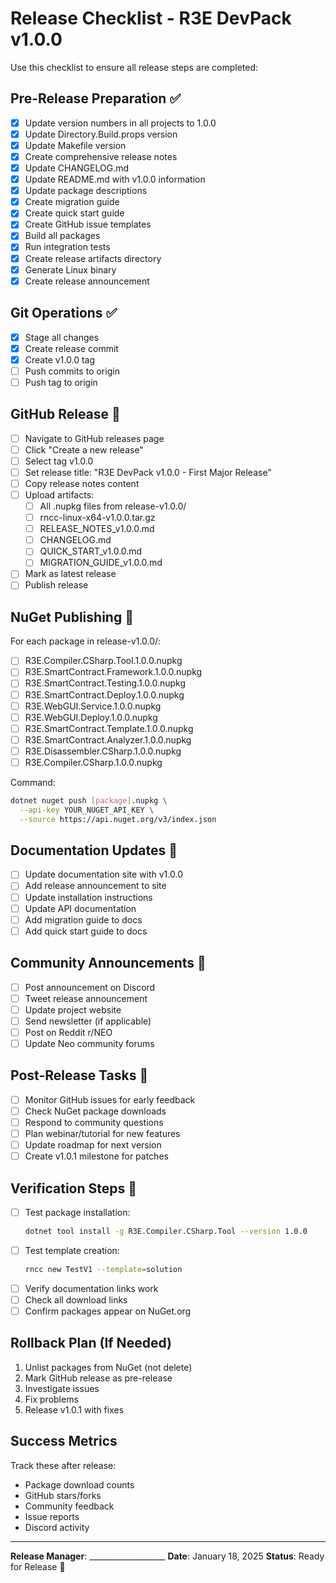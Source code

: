 # Release Checklist - R3E DevPack v1.0.0

Use this checklist to ensure all release steps are completed:

## Pre-Release Preparation ✅

- [x] Update version numbers in all projects to 1.0.0
- [x] Update Directory.Build.props version
- [x] Update Makefile version
- [x] Create comprehensive release notes
- [x] Update CHANGELOG.md
- [x] Update README.md with v1.0.0 information
- [x] Update package descriptions
- [x] Create migration guide
- [x] Create quick start guide
- [x] Create GitHub issue templates
- [x] Build all packages
- [x] Run integration tests
- [x] Create release artifacts directory
- [x] Generate Linux binary
- [x] Create release announcement

## Git Operations ✅

- [x] Stage all changes
- [x] Create release commit
- [x] Create v1.0.0 tag
- [ ] Push commits to origin
- [ ] Push tag to origin

## GitHub Release 🔄

- [ ] Navigate to GitHub releases page
- [ ] Click "Create a new release"
- [ ] Select tag v1.0.0
- [ ] Set release title: "R3E DevPack v1.0.0 - First Major Release"
- [ ] Copy release notes content
- [ ] Upload artifacts:
  - [ ] All .nupkg files from release-v1.0.0/
  - [ ] rncc-linux-x64-v1.0.0.tar.gz
  - [ ] RELEASE_NOTES_v1.0.0.md
  - [ ] CHANGELOG.md
  - [ ] QUICK_START_v1.0.0.md
  - [ ] MIGRATION_GUIDE_v1.0.0.md
- [ ] Mark as latest release
- [ ] Publish release

## NuGet Publishing 🔄

For each package in release-v1.0.0/:

- [ ] R3E.Compiler.CSharp.Tool.1.0.0.nupkg
- [ ] R3E.SmartContract.Framework.1.0.0.nupkg
- [ ] R3E.SmartContract.Testing.1.0.0.nupkg
- [ ] R3E.SmartContract.Deploy.1.0.0.nupkg
- [ ] R3E.WebGUI.Service.1.0.0.nupkg
- [ ] R3E.WebGUI.Deploy.1.0.0.nupkg
- [ ] R3E.SmartContract.Template.1.0.0.nupkg
- [ ] R3E.SmartContract.Analyzer.1.0.0.nupkg
- [ ] R3E.Disassembler.CSharp.1.0.0.nupkg
- [ ] R3E.Compiler.CSharp.1.0.0.nupkg

Command:
```bash
dotnet nuget push [package].nupkg \
  --api-key YOUR_NUGET_API_KEY \
  --source https://api.nuget.org/v3/index.json
```

## Documentation Updates 🔄

- [ ] Update documentation site with v1.0.0
- [ ] Add release announcement to site
- [ ] Update installation instructions
- [ ] Update API documentation
- [ ] Add migration guide to docs
- [ ] Add quick start guide to docs

## Community Announcements 🔄

- [ ] Post announcement on Discord
- [ ] Tweet release announcement
- [ ] Update project website
- [ ] Send newsletter (if applicable)
- [ ] Post on Reddit r/NEO
- [ ] Update Neo community forums

## Post-Release Tasks 🔄

- [ ] Monitor GitHub issues for early feedback
- [ ] Check NuGet package downloads
- [ ] Respond to community questions
- [ ] Plan webinar/tutorial for new features
- [ ] Update roadmap for next version
- [ ] Create v1.0.1 milestone for patches

## Verification Steps 🔄

- [ ] Test package installation:
  ```bash
  dotnet tool install -g R3E.Compiler.CSharp.Tool --version 1.0.0
  ```
- [ ] Test template creation:
  ```bash
  rncc new TestV1 --template=solution
  ```
- [ ] Verify documentation links work
- [ ] Check all download links
- [ ] Confirm packages appear on NuGet.org

## Rollback Plan (If Needed)

1. Unlist packages from NuGet (not delete)
2. Mark GitHub release as pre-release
3. Investigate issues
4. Fix problems
5. Release v1.0.1 with fixes

## Success Metrics

Track these after release:
- Package download counts
- GitHub stars/forks
- Community feedback
- Issue reports
- Discord activity

---

**Release Manager**: ___________________
**Date**: January 18, 2025
**Status**: Ready for Release 🚀